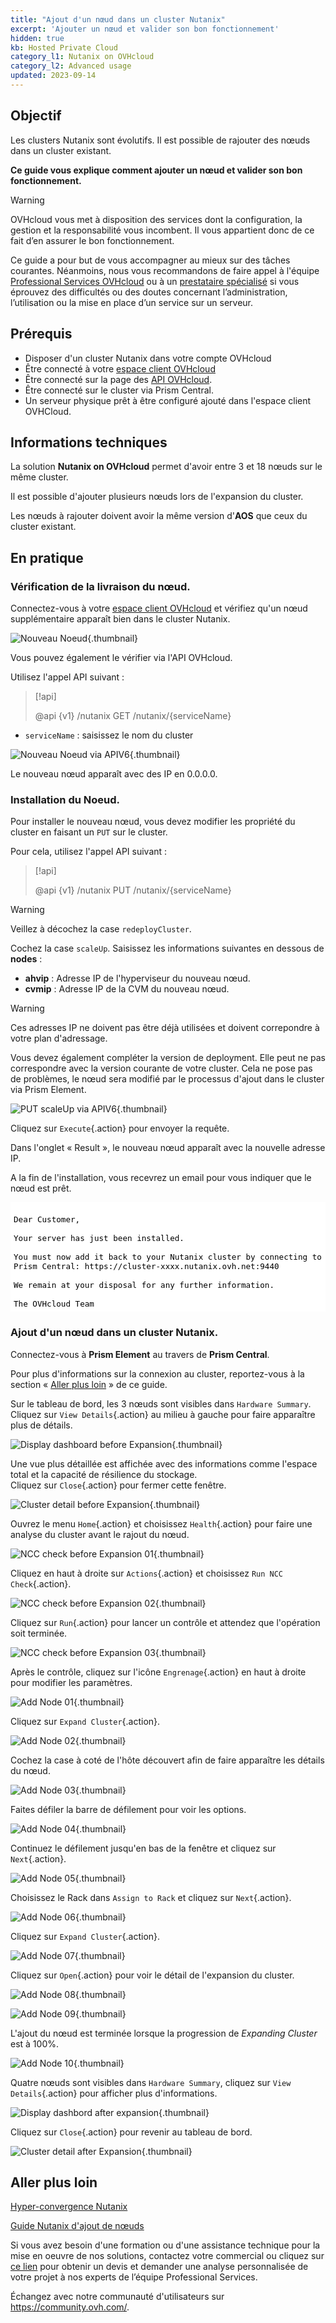 ```yaml
---
title: "Ajout d'un nœud dans un cluster Nutanix"
excerpt: 'Ajouter un nœud et valider son bon fonctionnement'
hidden: true
kb: Hosted Private Cloud
category_l1: Nutanix on OVHcloud
category_l2: Advanced usage
updated: 2023-09-14
---
```


<style>
 pre {
     font-size: 14px !important;
 }
 pre.bgwhite {
   background-color: #fff !important;
   color: #000 !important;
   font-family: monospace !important;
   padding: 5px !important;
   margin-bottom: 5px !important;
 }
 pre.bgwhite code {
   background-color: #fff !important;
   border: solid 0px transparent !important;
   font-family: monospace !important;
   font-size: 0.90em !important;
   color: #000 !important;
 }
 .small {
     font-size: 0.90em !important;
 }
</style>

## Objectif

Les clusters Nutanix sont évolutifs. Il est possible de rajouter des nœuds dans un cluster existant.

**Ce guide vous explique comment ajouter un nœud et valider son bon fonctionnement.**

> [!warning]
> OVHcloud vous met à disposition des services dont la configuration, la gestion et la responsabilité vous incombent. Il vous appartient donc de ce fait d’en assurer le bon fonctionnement.
>
> Ce guide a pour but de vous accompagner au mieux sur des tâches courantes. Néanmoins, nous vous recommandons de faire appel à l'équipe [Professional Services OVHcloud](https://www.ovhcloud.com/fr-ca/professional-services/) ou à un [prestataire spécialisé](https://partner.ovhcloud.com/fr-ca/directory/) si vous éprouvez des difficultés ou des doutes concernant l’administration, l’utilisation ou la mise en place d’un service sur un serveur.

## Prérequis

- Disposer d'un cluster Nutanix dans votre compte OVHcloud
- Être connecté à votre [espace client OVHcloud](https://ca.ovh.com/auth/?action=gotomanager&from=https://www.ovh.com/ca/fr/&ovhSubsidiary=qc)
- Être connecté sur la page des [API OVHcloud](https://ca.api.ovh.com/).
- Être connecté sur le cluster via Prism Central.
- Un serveur physique prêt à être configuré ajouté dans l'espace client OVHCloud.

## Informations techniques

La solution **Nutanix on OVHcloud** permet d'avoir entre 3 et 18 nœuds sur le même cluster.

Il est possible d'ajouter plusieurs nœuds lors de l'expansion du cluster.

Les nœuds à rajouter doivent avoir la même version d'**AOS** que ceux du cluster existant.

## En pratique

### Vérification de la livraison du nœud.

Connectez-vous à votre [espace client OVHcloud](https://ca.ovh.com/auth/?action=gotomanager&from=https://www.ovh.com/ca/fr/&ovhSubsidiary=qc) et vérifiez qu'un nœud supplémentaire apparaît bien dans le cluster Nutanix.

![Nouveau Noeud](scaleup1.png){.thumbnail}

Vous pouvez également le vérifier via l'API OVHcloud.

Utilisez l'appel API suivant :

> [!api]
>
> @api {v1} /nutanix GET /nutanix/{serviceName}
>

- `serviceName` : saisissez le nom du cluster

![Nouveau Noeud via APIV6](scaleup2.png){.thumbnail}

Le nouveau nœud apparaît avec des IP en 0.0.0.0.

### Installation du Noeud.

Pour installer le nouveau nœud, vous devez modifier les propriété du cluster en faisant un `PUT` sur le cluster.

Pour cela, utilisez l'appel API suivant :

> [!api]
>
> @api {v1} /nutanix PUT /nutanix/{serviceName}
>

> [!warning]
> Veillez à décochez la case `redeployCluster`.

Cochez la case `scaleUp`.
Saisissez les informations suivantes en dessous de **nodes** :

- **ahvip** : Adresse IP de l'hyperviseur du nouveau nœud.
- **cvmip** : Adresse IP de la CVM du nouveau nœud.

> [!warning]
> Ces adresses IP ne doivent pas être déjà utilisées et doivent correpondre à votre plan d'adressage.

Vous devez également compléter la version de deployment. Elle peut ne pas correspondre avec la version courante de votre cluster. Cela ne pose pas de problèmes, le nœud sera modifié par le processus d'ajout dans le cluster via Prism Element.

![PUT scaleUp via APIV6](scaleup3.png){.thumbnail}

Cliquez sur `Execute`{.action} pour envoyer la requête.

Dans l'onglet « Result », le nouveau nœud apparaît avec la nouvelle adresse IP.

A la fin de l'installation, vous recevrez un email pour vous indiquer que le nœud est prêt.

<pre class="bgwhite"><code>
Dear Customer,

Your server has just been installed.

You must now add it back to your Nutanix cluster by connecting to Prism Central: https://cluster-xxxx.nutanix.ovh.net:9440

We remain at your disposal for any further information.

The OVHcloud Team
</code></pre>

### Ajout d'un nœud dans un cluster Nutanix.

Connectez-vous à **Prism Element** au travers de **Prism Central**.

Pour plus d'informations sur la connexion au cluster, reportez-vous à la section « [Aller plus loin](33-add-node_#gofurther.) » de ce guide. 

Sur le tableau de bord, les 3 nœuds sont visibles dans `Hardware Summary`. Cliquez sur `View Details`{.action} au milieu à gauche pour faire apparaître plus de détails.

![Display dashboard before Expansion](DisplayDashboardBefore.PNG){.thumbnail}

Une vue plus détaillée est affichée avec des informations comme l'espace total et la capacité de résilience du stockage.<br>
Cliquez sur `Close`{.action} pour fermer cette fenêtre.

![Cluster detail before Expansion](ClusterDetailBFromDashboard.PNG){.thumbnail}

Ouvrez le menu `Home`{.action} et choisissez `Health`{.action} pour faire une analyse du cluster avant le rajout du nœud.

![NCC check before Expansion 01](CheckBeforeAdd01.PNG){.thumbnail}

Cliquez en haut à droite sur `Actions`{.action} et choisissez `Run NCC Check`{.action}.

![NCC check before Expansion 02](CheckBeforeAdd02.PNG){.thumbnail}

Cliquez sur `Run`{.action} pour lancer un contrôle et attendez que l'opération soit terminée.

![NCC check before Expansion 03](CheckBeforeAdd03.PNG){.thumbnail}

Après le contrôle, cliquez sur l'icône `Engrenage`{.action} en haut à droite pour modifier les paramètres.

![Add Node 01](AddNode01.PNG){.thumbnail}

Cliquez sur `Expand Cluster`{.action}.

![Add Node 02](AddNode02.PNG){.thumbnail}

Cochez la case à coté de l'hôte découvert afin de faire apparaître les détails du nœud.

![Add Node 03](AddNode03.PNG){.thumbnail}

Faites défiler la barre de défilement pour voir les options.

![Add Node 04](AddNode04.PNG){.thumbnail}

Continuez le défilement jusqu'en bas de la fenêtre et cliquez sur `Next`{.action}.

![Add Node 05](AddNode05.PNG){.thumbnail}

Choisissez le Rack dans `Assign to Rack` et cliquez sur `Next`{.action}.

![Add Node 06](AddNode06.PNG){.thumbnail}

Cliquez sur `Expand Cluster`{.action}.

![Add Node 07](AddNode07.PNG){.thumbnail}

Cliquez sur `Open`{.action} pour voir le détail de l'expansion du cluster.

![Add Node 08](AddNode08.PNG){.thumbnail}

![Add Node 09](AddNode09.PNG){.thumbnail}

L'ajout du nœud est terminée lorsque la progression de *Expanding Cluster* est à 100%.

![Add Node 10](AddNode10.PNG){.thumbnail}

Quatre nœuds sont visibles dans `Hardware Summary`, cliquez sur `View Details`{.action} pour afficher plus d'informations.

![Display dashbord after expansion](DisplayDashboardAfter.PNG){.thumbnail}

Cliquez sur `Close`{.action} pour revenir au tableau de bord.

![Cluster detail after Expansion](ClusterDetailAfterFromDashboard.PNG){.thumbnail}

## Aller plus loin <a name="gofurther"></a>

[Hyper-convergence Nutanix](03-nutanix-hci1.)

[Guide Nutanix d'ajout de nœuds](https://portal.nutanix.com/page/documents/details?targetId=Web-Console-Guide-Prism-v5_20:wc-cluster-expand-wc-t.html)

Si vous avez besoin d'une formation ou d'une assistance technique pour la mise en oeuvre de nos solutions, contactez votre commercial ou cliquez sur [ce lien](https://www.ovhcloud.com/fr-ca/professional-services/) pour obtenir un devis et demander une analyse personnalisée de votre projet à nos experts de l’équipe Professional Services.

Échangez avec notre communauté d'utilisateurs sur <https://community.ovh.com/>.
